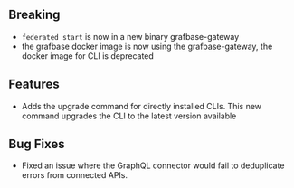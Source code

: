 ## Breaking

- `federated start` is now in a new binary grafbase-gateway
- the grafbase docker image is now using the grafbase-gateway, the docker image for CLI is deprecated

## Features 

- Adds the upgrade command for directly installed CLIs. This new command
  upgrades the CLI to the latest version available


## Bug Fixes

- Fixed an issue where the GraphQL connector would fail to
  deduplicate errors from connected APIs.
